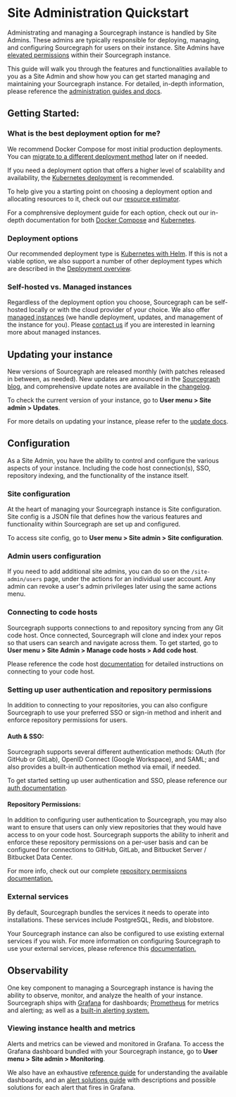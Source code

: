 # Site Administration Quickstart 
Administrating and managing a Sourcegraph instance is handled by Site Admins. These admins are typically responsible for deploying, managing, and configuring Sourcegraph for users on their instance. Site Admins have [elevated permissions](../privileges.md) within their Sourcegraph instance. 

This guide will walk you through the features and functionalities available to you as a Site Admin and show how you can get started managing and maintaining your Sourcegraph instance. For detailed, in-depth information, please reference the [administration guides and docs](index.md).

## Getting Started:

### What is the best deployment option for me?
We recommend Docker Compose for most initial production deployments. You can [migrate to a different deployment method](../updates/index.md#migrating-to-a-new-deployment-type) later on if needed.

If you need a deployment option that offers a higher level of scalability and availability, the [Kubernetes deployment](../deploy/kubernetes/index.md) is recommended. 

To help give you a starting point on choosing a deployment option and allocating resources to it, check out our [resource estimator](../deploy/resource_estimator.md).

For a comphrensive deployment guide for each option, check out our in-depth documentation for both [Docker Compose](../deploy/docker-compose/index.md) and [Kubernetes](../deploy/kubernetes/index.md).

### Deployment options 

Our recommended deployment type is [Kubernetes with Helm](../deploy/kubernetes/helm.md). If this is not a viable option, we also support a number of other deployment types which are described in the [Deployment overview](../deploy/index.md).

### Self-hosted vs. Managed instances
Regardless of the deployment option you choose, Sourcegraph can be self-hosted locally or with the cloud provider of your choice. We also offer [managed instances](../../cloud/index.md) (we handle deployment, updates, and management of the instance for you). Please [contact us](https://about.sourcegraph.com/contact/sales) if you are interested in learning more about managed instances. 


## Updating your instance 
New versions of Sourcegraph are released monthly (with patches released in between, as needed). New updates are announced in the [Sourcegraph blog](https://about.sourcegraph.com/blog), and comprehensive update notes are available in the [changelog](https://docs.sourcegraph.com/CHANGELOG). 

To check the current version of your instance, go to **User menu > Site admin > Updates**.

For more details on updating your instance, please refer to the [update docs](../updates/index.md).

## Configuration
As a Site Admin, you have the ability to control and configure the various aspects of your instance. Including the code host connection(s), SSO, repository indexing, and the functionality of the instance itself. 

### Site configuration 
At the heart of managing your Sourcegraph instance is Site configuration. Site config is a JSON file that defines how the various features and functionality within Sourcegraph are set up and configured. 

To access site config, go to **User menu > Site admin > Site configuration**.

### Admin users configuration 
If you need to add additional site admins, you can do so on the `/site-admin/users` page, under the actions for an individual user account. Any admin can revoke a user's admin privileges later using the same actions menu. 

### Connecting to code hosts
Sourcegraph supports connections to and repository syncing from any Git code host. Once connected, Sourcegraph will clone and index your repos so that users can search and navigate across them. To get started, go to **User menu > Site Admin > Manage code hosts > Add code host**.

Please reference the code host [documentation](../external_service/index.md) for detailed instructions on connecting to your code host.

### Setting up user authentication and repository permissions
In addition to connecting to your repositories, you can also configure Sourcegraph to use your preferred SSO or sign-in method and inherit and enforce repository permissions for users.

#### Auth & SSO:
Sourcegraph supports several different authentication methods: OAuth (for GitHub or GitLab), OpenID Connect (Google Workspace), and SAML; and also provides a built-in authentication method via email, if needed. 

To get started setting up user authentication and SSO, please reference our [auth documentation](../auth/index.md).

#### Repository Permissions:
In addition to configuring user authentication to Sourcegraph, you may also want to ensure that users can only view repositories that they would have access to on your code host. Sourcegraph supports the ability to inherit and enforce these repository permissions on a per-user basis and can be configured for connections to GitHub, GitLab, and Bitbucket Server / Bitbucket Data Center.

For more info, check out our complete [repository permissions documentation.](../permissions/index.md)


### External services 
By default, Sourcegraph bundles the services it needs to operate into installations. These services include PostgreSQL, Redis, and blobstore. 

Your Sourcegraph instance can also be configured to use existing external services if you wish. For more information on configuring Sourcegraph to use your external services, please reference this [documentation.](../external_services/index.md)

## Observability 
One key component to managing a Sourcegraph instance is having the ability to observe, monitor, and analyze the health of your instance. Sourcegraph ships with [Grafana](https://grafana.com/) for dashboards; [Prometheus](https://prometheus.io/) for metrics and alerting; as well as a [built-in alerting system.](../observability/alerting.md)

### Viewing instance health and metrics
Alerts and metrics can be viewed and monitored in Grafana. To access the Grafana dashboard bundled with your Sourcegraph instance, go to **User menu > Site admin > Monitoring**.

We also have an exhaustive [reference guide](../observability/dashboards.md) for understanding the available dashboards, and an [alert solutions guide](../observability/alerts.md) with descriptions and possible solutions for each alert that fires in Grafana. 

